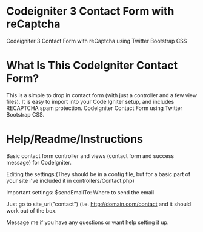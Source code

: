 # Codeigniter 3 Contact Form with reCaptcha
Codeigniter 3 Contact Form with reCaptcha using Twitter Bootstrap CSS 

# What Is This CodeIgniter Contact Form?

This is a simple to drop in contact form (with just a controller and a few view files).
It is easy to import into your Code Igniter setup, and includes RECAPTCHA spam protection.
CodeIgniter Contact Form using Twitter Bootstrap CSS.


# Help/Readme/Instructions

Basic contact form controller and views (contact form and success message) for CodeIgniter.

Editing the settings:(They should be in a config file, but for a basic part of your site i've included it in controllers/Contact.php)

Important settings:
$sendEmailTo: Where to send the email

Just go to site_url("contact") (i.e. http://domain.com/contact   and it should	work out of the box. 

Message me if you have any questions or want help setting it up.

